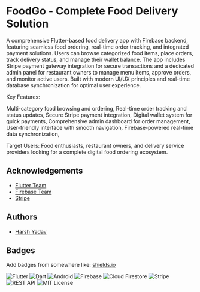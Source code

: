 
# FoodGo - Complete Food Delivery Solution
A comprehensive Flutter-based food delivery app with Firebase backend, featuring seamless food ordering, real-time order tracking, and integrated payment solutions. Users can browse categorized food items, place orders, track delivery status, and manage their wallet balance. The app includes Stripe payment gateway integration for secure transactions and a dedicated admin panel for restaurant owners to manage menu items, approve orders, and monitor active users. Built with modern UI/UX principles and real-time database synchronization for optimal user experience.

Key Features:

Multi-category food browsing and ordering,
Real-time order tracking and status updates,
Secure Stripe payment integration,
Digital wallet system for quick payments,
Comprehensive admin dashboard for order management,
User-friendly interface with smooth navigation,
Firebase-powered real-time data synchronization,

Target Users: Food enthusiasts, restaurant owners, and delivery service providers looking for a complete digital food ordering ecosystem.



## Acknowledgements

 - [Flutter Team](https://flutter.dev/)
 - [Firebase Team](https://firebase.google.com/)
 - [Stripe](https://stripe.com/in)


## Authors

- [Harsh Yadav](https://github.com/harshyadavDeveloper)


## Badges

Add badges from somewhere like: [shields.io](https://shields.io/)

![Flutter](https://img.shields.io/badge/Flutter-02569B?style=for-the-badge&logo=flutter&logoColor=white)
![Dart](https://img.shields.io/badge/Dart-0175C2?style=for-the-badge&logo=dart&logoColor=white)
![Android](https://img.shields.io/badge/Android-3DDC84?style=for-the-badge&logo=android&logoColor=white)
![Firebase](https://img.shields.io/badge/Firebase-039BE5?style=for-the-badge&logo=Firebase&logoColor=white)
![Cloud Firestore](https://img.shields.io/badge/Cloud%20Firestore-FFCA28?style=for-the-badge&logo=firebase&logoColor=black)
![Stripe](https://img.shields.io/badge/Stripe-626CD9?style=for-the-badge&logo=Stripe&logoColor=white)
![REST API](https://img.shields.io/badge/REST-API-02569B?style=for-the-badge)
![MIT License](https://img.shields.io/badge/License-MIT-green.svg?style=for-the-badge)

